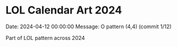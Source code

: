 # LOL Calendar Art 2024

Date: 2024-04-12 00:00:00
Message: O pattern (4,4) (commit 1/12)

Part of LOL pattern across 2024
